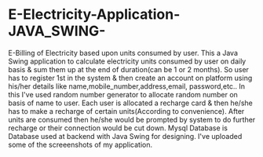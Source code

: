 # E-Electricity-Application-JAVA_SWING-
E-Billing of Electricity based upon units consumed by user.
This a Java Swing application to calculate electricity units consumed by user on daily basis & sum them up at the end of duration(can be 1 or 2 months).
So user has to register 1st in the system & then create an account on platform using his/her details like name,mobile_number,address,email, password,etc.. 
In this I've used random number generator to allocate random number on basis of name to user.
Each user is allocated a recharge card & then he/she has to make a recharge of certain units(According to convenience).
After units are consumed then he/she would be prompted by system to do further recharge or their connection would be cut down.
Mysql Database is Database used at backend with Java Swing for designing.
I've uploaded some of the screeenshots of my application.
